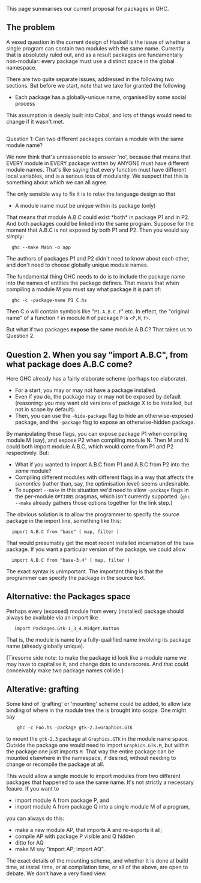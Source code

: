 
This page summarises our current proposal for packages in GHC.


## The problem



A vexed question in the current design of Haskell is the issue of whether a single program can contain two modules with the same name.  Currently that is absolutely ruled out, and as a result packages are fundamentally non-modular: every package must use a distinct space in the global namespace. 



There are two quite separate issues, addressed in the following two sections.  But before we start, note that we take for granted the following


- Each package has a globally-unique name, organised by some social process


This assumption is deeply built into Cabal, and lots of things would need to change if it wasn't met.


##
Question 1: Can two different packages contain a module with the same module name?



We now think that's unreasonable to answer 'no', because that means that EVERY module in EVERY package written by ANYONE must have different module names. That's like saying that every function must have different local variables, and is a serious loss of modularity.  We suspect that this is something about which we can all agree.



The only sensible way to fix it is to relax the language design so that


- A module name must be unique within its package (only)


That means that module A.B.C could exist \*both\* in package P1 and in P2. And both packages could be linked into the same program. Suppose for the moment that A.B.C is not exposed by both P1 and P2.  Then you would say simply:


```wiki
  ghc --make Main -o app
```


The authors of packages P1 and P2 didn't need to know about each other, and don't need to choose globally unique module names.



The fundamental thing GHC needs to do is to include the package name into the names of entities the package defines.  That means that when compiling a module M you must say what package it is part of:


```wiki
  ghc -c -package-name P1 C.hs
```


Then C.o will contain symbols like "`P1.A.B.C.f`" etc.  In effect, the "original name" of a function `f` in module `M` of package `P` is `<P,M,f>`.



But what if two packages **expose** the same module A.B.C?  That takes us to Question 2.


## Question 2.  When you say "import A.B.C", from what package does A.B.C come?



Here GHC already has a fairly elaborate scheme (perhaps too elaborate).


- For a start, you may or may not have a package installed.  
- Even if you do, the package may or may not be exposed by default (reasoning: you may want old versions of package X to be installed, but not in scope by default).  
- Then, you can use the `-hide-package` flag to hide an otherwise-exposed package, and the `-package` flag to expose an otherwise-hidden package.


By manipulating these flags, you can expose package P1 when compiling module M (say), and expose P2 when compiling module N.  Then M and N could both import module A.B.C, which would come from P1 and P2 respectively. But:


- What if you wanted to import A.B.C from P1 and A.B.C from P2 into the *same* module?
- Compiling different modules with different flags in a way that affects the *semantics* (rather than, say, the optimisation level) seems undesirable.
- To support `--make` in this situation we'd need to allow `-package` flags in the per-module `OPTIONS` pragmas, which isn't currently supported.  (`ghc --make` already gathers those options together for the link step.)


The obvious solution is to allow the programmer to specify the source package in the import line, something like this:


```wiki
  import A.B.C from "base" ( map, filter )
```


That would presumably get the most recent installed incarnation of the `base` package. If you want a particular version of the package, we could allow


```wiki
  import A.B.C from "base-3.4" ( map, filter )
```


The exact syntax is unimportant. The important thing is that the programmer can specify the package in the source text.


## Alternative: the Packages space



Perhaps every (exposed) module from every (installed) package should always be available via an import like


```wiki
   import Packages.Gtk-1_3_4.Widget.Button
```


That is, the module is name by a fully-qualified name involving its package name (already globally unique).  



(Tiresome side note: to make the package id look like a module name we may have to capitalise it, and change dots to underscores.  And that could conceivably make two package names collide.)


## Alterative: grafting



Some kind of 'grafting' or 'mounting' scheme could be added, to allow late binding of where in the module tree the is brought into scope.  One might say


```wiki
	ghc -c Foo.hs -package gtk-2.3=Graphics.GTK
```


to mount the `gtk-2.3` package at `Graphics.GTK` in the module name space.  Outside
the package one would need to import `Graphics.GTK.M`, but within the package one just imports `M`.  That way the entire package can be mounted elsewhere in the namespace, if desired, without needing to change or recompile the package at all.



This would allow a single module to import modules from two different packages that happened to use the same name.  It's not strictly a necessary feaure.  If you want to


- import module A from package P, and 
- import module A from package Q into a single module M of a program, 


you can always do this:


- make a new module AP, that imports A and re-exports it all; 
- compile AP with package P visible and Q hidden
- ditto for AQ
- make M say "import AP; import AQ".


The exact details of the mounting scheme, and whether it is done at
build time, at install time, or at compilation time, or all of the
above, are open to debate.  We don't have a very fixed view.


